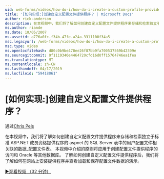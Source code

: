 ```yaml
---
uid: web-forms/videos/how-do-i/how-do-i-create-a-custom-profile-provider
title: '[如何实现:]创建自定义配置文件提供程序？ | Microsoft Docs'
author: rick-anderson
description: 在本视频中，我们将了解如何创建自定义配置文件提供程序来存储和检索独立于 t 的 SQL Server 表中的用户配置文件相关联的数据...
ms.author: riande
ms.date: 10/05/2007
ms.assetid: a776a0fc-f34b-47fe-a24a-3311100f34a5
msc.legacyurl: /web-forms/videos/how-do-i/how-do-i-create-a-custom-profile-provider
msc.type: video
ms.openlocfilehash: d80c0b9be470ee26f87bb9fa700537569b42399e
ms.sourcegitcommit: 0f1119340e4464720cfd16d0ff15764746ea1fea
ms.translationtype: MT
ms.contentlocale: zh-CN
ms.lasthandoff: 04/17/2019
ms.locfileid: "59418061"
---
```

# <a name="how-do-i-create-a-custom-profile-provider"></a>[如何实现:]创建自定义配置文件提供程序？

通过[Chris Pels](https://twitter.com/chrispels)

在本视频中，我们将了解如何创建自定义配置文件提供程序来存储和检索独立于标准 ASP.NET 成员资格提供程序的 aspnet 的 SQL Server 表中的用户配置文件相关联的数据\_配置文件表。 本视频中介绍的原则将应用于创建配置文件提供程序的访问和 Oracle 等其他数据库。 了解如何创建自定义配置文件提供程序后，我们将了解如何在网站上安装提供程序并查看加载和保存配置文件数据的演示。

[&#9654;观看视频 （32 分钟）](https://channel9.msdn.com/Blogs/ASP-NET-Site-Videos/how-do-i-create-a-custom-profile-provider)
